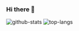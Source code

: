 ### Hi there 👋

<img src="https://github-readme-stats.vercel.app/api?username=VennDev&theme=material-palenight&show_icons=true" alt="github-stats"/>
<img src="https://github-readme-stats.vercel.app/api/top-langs/?username=VennDev&layout=compact&theme=material-palenight" alt="top-langs"/>
